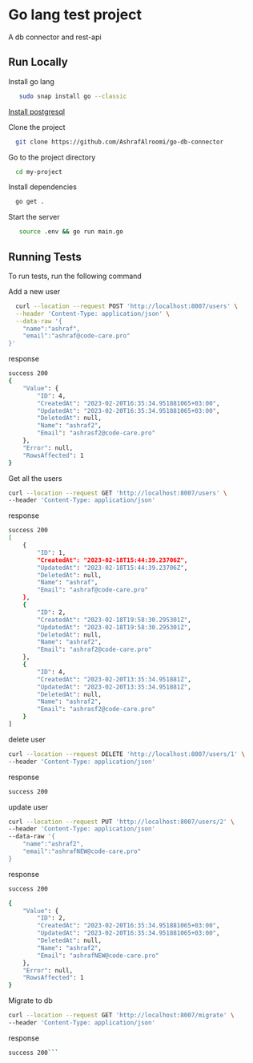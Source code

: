 
# Go lang test project

A db connector and rest-api





## Run Locally

Install go lang
```bash
   sudo snap install go --classic
```

[Install postgresql](https://www.digitalocean.com/community/tutorials/how-to-install-postgresql-on-ubuntu-20-04-quickstart)



Clone the project

```bash
  git clone https://github.com/AshrafAlroomi/go-db-connector
```

Go to the project directory

```bash
  cd my-project
```

Install dependencies

```bash
  go get .
```

Start the server

```bash
   source .env && go run main.go
```


## Running Tests

To run tests, run the following command

Add a new user
```bash
  curl --location --request POST 'http://localhost:8007/users' \
  --header 'Content-Type: application/json' \
  --data-raw '{
    "name":"ashraf",
    "email":"ashraf@code-care.pro"
}'
```
response
```bash
success 200
{
    "Value": {
        "ID": 4,
        "CreatedAt": "2023-02-20T16:35:34.951881065+03:00",
        "UpdatedAt": "2023-02-20T16:35:34.951881065+03:00",
        "DeletedAt": null,
        "Name": "ashraf2",
        "Email": "ashrasf2@code-care.pro"
    },
    "Error": null,
    "RowsAffected": 1
}
```

Get all the users 

```bash
curl --location --request GET 'http://localhost:8007/users' \
--header 'Content-Type: application/json'
```
response
```bash
success 200
[
    {
        "ID": 1,
        "CreatedAt": "2023-02-18T15:44:39.23706Z",
        "UpdatedAt": "2023-02-18T15:44:39.23706Z",
        "DeletedAt": null,
        "Name": "ashraf",
        "Email": "ashraf@code-care.pro"
    },
    {
        "ID": 2,
        "CreatedAt": "2023-02-18T19:58:30.295301Z",
        "UpdatedAt": "2023-02-18T19:58:30.295301Z",
        "DeletedAt": null,
        "Name": "ashraf2",
        "Email": "ashraf2@code-care.pro"
    },
    {
        "ID": 4,
        "CreatedAt": "2023-02-20T13:35:34.951881Z",
        "UpdatedAt": "2023-02-20T13:35:34.951881Z",
        "DeletedAt": null,
        "Name": "ashraf2",
        "Email": "ashrasf2@code-care.pro"
    }
]
```
delete user
```bash
curl --location --request DELETE 'http://localhost:8007/users/1' \
--header 'Content-Type: application/json'
```
response
```bash
success 200
```

update user
```bash
curl --location --request PUT 'http://localhost:8007/users/2' \
--header 'Content-Type: application/json'
--data-raw '{
    "name":"ashraf2",
    "email":"ashrafNEW@code-care.pro"
}
```
response
```bash
success 200

{
    "Value": {
        "ID": 2,
        "CreatedAt": "2023-02-20T16:35:34.951881065+03:00",
        "UpdatedAt": "2023-02-20T16:35:34.951881065+03:00",
        "DeletedAt": null,
        "Name": "ashraf2",
        "Email": "ashrafNEW@code-care.pro"
    },
    "Error": null,
    "RowsAffected": 1
}

```


Migrate to db
```bash
curl --location --request GET 'http://localhost:8007/migrate' \
--header 'Content-Type: application/json'
```
response
```bash
success 200```